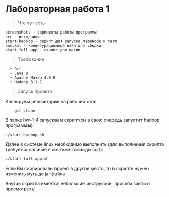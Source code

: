 # Лабораторная работа 1
>Что тут есть

    screenshots - скриншоты работы программы
    src - исходники
    start-hadoop - скрипт для запуска NameNode и Yarn
    pom.xml - конфигурационный файл для сборки
    start-full-app - скрипт для магии

>Требование

      • Git
      • Java 8
      • Apache Maven 4.0.0
      • Hadoop 3.1.1
    
>Запуск проекта

Клонируем репозиторий на рабочий стол   
        
        git clone 
    
В папке hw-1-4 запускаем скрипт(он в свою очередь запустит hadoop программы):
    
    ./start-hadoop.sh

Далее в системе linux необходимо выполнить (для выполнения скрипта требуется наличие в системе команды curl):
    
    ./start-full-app.sh

Если Вы скопировали проект в другое место, то в скрипте нужно изменить путь до jar файла

Внутри скритпа имеется небольшие инструкций, просьба зайти и просмотреть!
